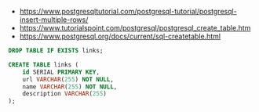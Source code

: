 - https://www.postgresqltutorial.com/postgresql-tutorial/postgresql-insert-multiple-rows/
- https://www.tutorialspoint.com/postgresql/postgresql_create_table.htm
- https://www.postgresql.org/docs/current/sql-createtable.html

```sql
DROP TABLE IF EXISTS links;

CREATE TABLE links (
    id SERIAL PRIMARY KEY,
    url VARCHAR(255) NOT NULL,
    name VARCHAR(255) NOT NULL,
    description VARCHAR(255)
);
```
